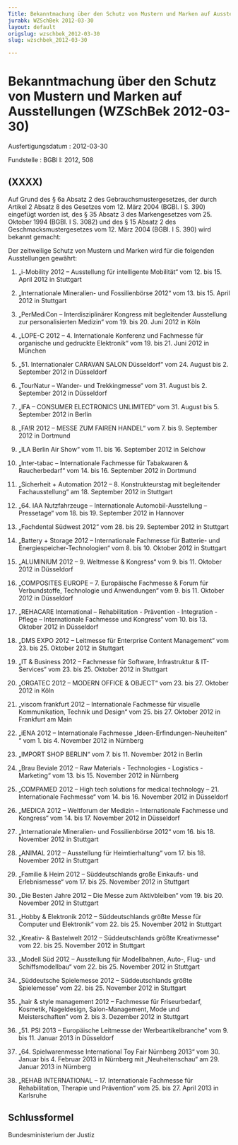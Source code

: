 ```yaml
---
Title: Bekanntmachung über den Schutz von Mustern und Marken auf Ausstellungen
jurabk: WZSchBek 2012-03-30
layout: default
origslug: wzschbek_2012-03-30
slug: wzschbek_2012-03-30

---
```


# Bekanntmachung über den Schutz von Mustern und Marken auf Ausstellungen (WZSchBek 2012-03-30)

Ausfertigungsdatum
:   2012-03-30

Fundstelle
:   BGBl I: 2012, 508

## (XXXX)

Auf Grund des § 6a Absatz 2 des Gebrauchsmustergesetzes, der durch
Artikel 2 Absatz 8 des Gesetzes vom 12. März 2004 (BGBl. I S. 390)
eingefügt worden ist, des § 35 Absatz 3 des Markengesetzes vom 25.
Oktober 1994 (BGBl. I S. 3082) und des § 15 Absatz 2 des
Geschmacksmustergesetzes vom 12. März 2004 (BGBl. I S. 390) wird
bekannt gemacht:

Der zeitweilige Schutz von Mustern und Marken wird für die folgenden
Ausstellungen gewährt:

1.  „i-Mobility 2012 – Ausstellung für intelligente Mobilität“
    vom 12. bis 15. April 2012 in Stuttgart


2.  „Internationale Mineralien- und Fossilienbörse 2012“
    vom 13. bis 15. April 2012 in Stuttgart


3.  „PerMediCon – Interdisziplinärer Kongress mit begleitender Ausstellung
    zur personalisierten Medizin“
    vom 19. bis 20. Juni 2012 in Köln


4.  „LOPE-C 2012 – 4. Internationale Konferenz und Fachmesse für
    organische und gedruckte Elektronik“
    vom 19. bis 21. Juni 2012 in München


5.  „51. Internationaler CARAVAN SALON Düsseldorf“
    vom 24. August bis 2. September 2012 in Düsseldorf


6.  „TourNatur – Wander- und Trekkingmesse“
    vom 31. August bis 2. September 2012 in Düsseldorf


7.  „IFA – CONSUMER ELECTRONICS UNLIMITED“
    vom 31. August bis 5. September 2012 in Berlin


8.  „FA!R 2012 – MESSE ZUM FAIREN HANDEL“
    vom 7. bis 9. September 2012 in Dortmund


9.  „ILA Berlin Air Show“
    vom 11. bis 16. September 2012 in Selchow


10. „Inter-tabac – Internationale Fachmesse für Tabakwaren &
    Raucherbedarf“
    vom 14. bis 16. September 2012 in Dortmund


11. „Sicherheit + Automation 2012 – 8. Konstrukteurstag mit begleitender
    Fachausstellung“
    am 18. September 2012 in Stuttgart


12. „64. IAA Nutzfahrzeuge – Internationale Automobil-Ausstellung –
    Pressetage“
    vom 18. bis 19. September 2012 in Hannover


13. „Fachdental Südwest 2012“
    vom 28. bis 29. September 2012 in Stuttgart


14. „Battery + Storage 2012 – Internationale Fachmesse für Batterie- und
    Energiespeicher-Technologien“
    vom 8. bis 10. Oktober 2012 in Stuttgart


15. „ALUMINIUM 2012 – 9. Weltmesse & Kongress“
    vom 9. bis 11. Oktober 2012 in Düsseldorf


16. „COMPOSITES EUROPE – 7. Europäische Fachmesse & Forum für
    Verbundstoffe, Technologie und Anwendungen“
    vom 9. bis 11. Oktober 2012 in Düsseldorf


17. „REHACARE International – Rehabilitation - Prävention - Integration -
    Pflege – Internationale Fachmesse und Kongress“
    vom 10. bis 13. Oktober 2012 in Düsseldorf


18. „DMS EXPO 2012 – Leitmesse für Enterprise Content Management“
    vom 23. bis 25. Oktober 2012 in Stuttgart


19. „IT & Business 2012 – Fachmesse für Software, Infrastruktur & IT-
    Services“
    vom 23. bis 25. Oktober 2012 in Stuttgart


20. „ORGATEC 2012 – MODERN OFFICE & OBJECT“
    vom 23. bis 27. Oktober 2012 in Köln


21. „viscom frankfurt 2012 – Internationale Fachmesse für visuelle
    Kommunikation, Technik und Design“
    vom 25. bis 27. Oktober 2012 in Frankfurt am Main


22. „iENA 2012 – Internationale Fachmesse „Ideen-Erfindungen-Neuheiten“ “
    vom 1. bis 4. November 2012 in Nürnberg


23. „IMPORT SHOP BERLIN“
    vom 7. bis 11. November 2012 in Berlin


24. „Brau Beviale 2012 – Raw Materials - Technologies -
    Logistics - Marketing“
    vom 13. bis 15. November 2012 in Nürnberg


25. „COMPAMED 2012 – High tech solutions for medical technology – 21.
    Internationale Fachmesse“
    vom 14. bis 16. November 2012 in Düsseldorf


26. „MEDICA 2012 – Weltforum der Medizin – Internationale Fachmesse und
    Kongress“
    vom 14. bis 17. November 2012 in Düsseldorf


27. „Internationale Mineralien- und Fossilienbörse 2012“
    vom 16. bis 18. November 2012 in Stuttgart


28. „ANIMAL 2012 – Ausstellung für Heimtierhaltung“
    vom 17. bis 18. November 2012 in Stuttgart


29. „Familie & Heim 2012 – Süddeutschlands große Einkaufs- und
    Erlebnismesse“
    vom 17. bis 25. November 2012 in Stuttgart


30. „Die Besten Jahre 2012 – Die Messe zum Aktivbleiben“
    vom 19. bis 20. November 2012 in Stuttgart


31. „Hobby & Elektronik 2012 – Süddeutschlands größte Messe für Computer
    und Elektronik“
    vom 22. bis 25. November 2012 in Stuttgart


32. „Kreativ- & Bastelwelt 2012 – Süddeutschlands größte Kreativmesse“
    vom 22. bis 25. November 2012 in Stuttgart


33. „Modell Süd 2012 – Ausstellung für Modellbahnen, Auto-, Flug- und
    Schiffsmodellbau“
    vom 22. bis 25. November 2012 in Stuttgart


34. „Süddeutsche Spielemesse 2012 – Süddeutschlands größte Spielemesse“
    vom 22. bis 25. November 2012 in Stuttgart


35. „hair & style management 2012 – Fachmesse für Friseurbedarf, Kosmetik,
    Nageldesign, Salon-Management, Mode und Meisterschaften“
    vom 2. bis 3. Dezember 2012 in Stuttgart


36. „51. PSI 2013 – Europäische Leitmesse der Werbeartikelbranche“
    vom 9. bis 11. Januar 2013 in Düsseldorf


37. „64. Spielwarenmesse International Toy Fair Nürnberg 2013“
    vom 30. Januar bis 4. Februar 2013 in Nürnberg
    mit „Neuheitenschau“
    am 29. Januar 2013 in Nürnberg


38. „REHAB INTERNATIONAL – 17. Internationale Fachmesse für
    Rehabilitation, Therapie und Prävention“
    vom 25. bis 27. April 2013 in Karlsruhe

## Schlussformel

Bundesministerium der Justiz

